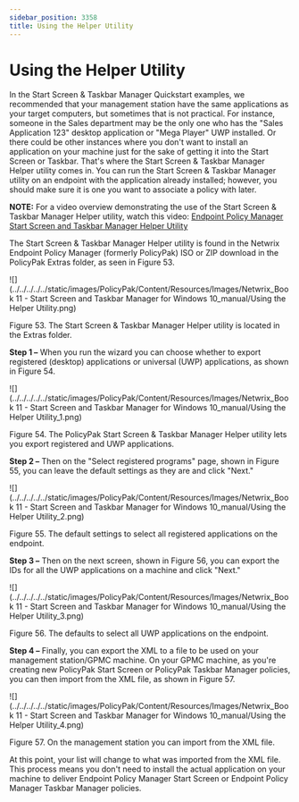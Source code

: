 ```yaml
---
sidebar_position: 3358
title: Using the Helper Utility
---
```


# Using the Helper Utility

In the Start Screen & Taskbar Manager Quickstart examples, we recommended that your management station have the same applications as your target computers, but sometimes that is not practical. For instance, someone in the Sales department may be the only one who has the "Sales Application 123" desktop application or "Mega Player" UWP installed. Or there could be other instances where you don't want to install an application on your machine just for the sake of getting it into the Start Screen or Taskbar. That's where the Start Screen & Taskbar Manager Helper utility comes in. You can run the Start Screen & Taskbar Manager utility on an endpoint with the application already installed; however, you should make sure it is one you want to associate a policy with later.

**NOTE:** For a video overview demonstrating the use of the Start Screen & Taskbar Manager Helper utility, watch this video: [Endpoint Policy Manager Start Screen and Taskbar Manager Helper Utility](../Video/StartScreenTaskBar/HelperUtility)

The Start Screen & Taskbar Manager Helper utility is found in the Netwrix Endpoint Policy Manager (formerly PolicyPak) ISO or ZIP download in the PolicyPak Extras folder, as seen in Figure 53.

![](../../../../../static/images/PolicyPak/Content/Resources/Images/Netwrix_Book 11 - Start Screen and Taskbar Manager for Windows 10_manual/Using the Helper Utility.png)

Figure 53. The Start Screen & Taskbar Manager Helper utility is located in the Extras folder.

**Step 1 –** When you run the wizard you can choose whether to export registered (desktop) applications or universal (UWP) applications, as shown in Figure 54.

![](../../../../../static/images/PolicyPak/Content/Resources/Images/Netwrix_Book 11 - Start Screen and Taskbar Manager for Windows 10_manual/Using the Helper Utility_1.png)

Figure 54. The PolicyPak Start Screen & Taskbar Manager Helper utility lets you export registered and UWP applications.

**Step 2 –** Then on the "Select registered programs" page, shown in Figure 55, you can leave the default settings as they are and click "Next."

![](../../../../../static/images/PolicyPak/Content/Resources/Images/Netwrix_Book 11 - Start Screen and Taskbar Manager for Windows 10_manual/Using the Helper Utility_2.png)

Figure 55. The default settings to select all registered applications on the endpoint.

**Step 3 –** Then on the next screen, shown in Figure 56, you can export the IDs for all the UWP applications on a machine and click "Next."

![](../../../../../static/images/PolicyPak/Content/Resources/Images/Netwrix_Book 11 - Start Screen and Taskbar Manager for Windows 10_manual/Using the Helper Utility_3.png)

Figure 56. The defaults to select all UWP applications on the endpoint.

**Step 4 –** Finally, you can export the XML to a file to be used on your management station/GPMC machine. On your GPMC machine, as you're creating new PolicyPak Start Screen or PolicyPak Taskbar Manager policies, you can then import from the XML file, as shown in Figure 57.

![](../../../../../static/images/PolicyPak/Content/Resources/Images/Netwrix_Book 11 - Start Screen and Taskbar Manager for Windows 10_manual/Using the Helper Utility_4.png)

Figure 57. On the management station you can import from the XML file.

At this point, your list will change to what was imported from the XML file. This process means you don't need to install the actual application on your machine to deliver Endpoint Policy Manager Start Screen or Endpoint Policy Manager Taskbar Manager policies.